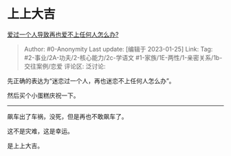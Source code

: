# 上上大吉
[爱过一个人导致再也爱不上任何人怎么办?](https://www.zhihu.com/question/432367962/answer/2859120336)

> Author: #0-Anonymity
> Last update: [编辑于 2023-01-25]
> Link:
> Tag: #2-事业/2A-功夫/2-核心能力/2c-学语文 #1-家族/1E-两性/1-亲密关系/1b-交往案例/恋爱 
> 评论区:
> 泛讨论:

先正确的表达为“迷恋过一个人，再也迷恋不上任何人怎么办”。

然后买个小蛋糕庆祝一下。

---

飙车出了车祸，没死，但是再也不敢飙车了。

这不是灾难，这是幸运。

是上上大吉。
